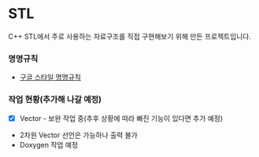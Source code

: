 # STL
C++ STL에서 주로 사용하는 자료구조를 직접 구현해보기 위해 만든 프로젝트입니다.

### 명명규칙
* [구글 스타일 명명규칙](https://google.github.io/styleguide/cppguide.html#General_Naming_Rules)

### 작업 현황(추가해 나갈 예정)
* [X] Vector - 보완 작업 중(추후 상황에 따라 빠진 기능이 있다면 추가 예정)
* 2차원 Vector 선언은 가능하나 출력 불가
* Doxygen 작업 예정
